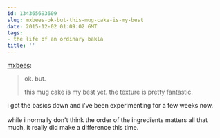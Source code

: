 ```yaml
---
id: 134365693609
slug: mxbees-ok-but-this-mug-cake-is-my-best
date: 2015-12-02 01:09:02 GMT
tags:
- the life of an ordinary bakla
title: ''
---
```

<p><a class="tumblr_blog" href="http://mxbees.tumblr.com/post/134365317384">mxbees</a>:</p>
<blockquote>
<p>ok. but.</p>

<p>this mug cake is my best yet. the texture is pretty fantastic.</p>
</blockquote>

<p>i got the basics down and i've been experimenting for a few weeks now.<br/><br/>while i normally don't think the order of the ingredients matters all that much, it really did make a difference this time.</p>